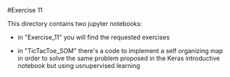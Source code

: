 #Exercise 11

This directory contains two jupyter notebooks:


- in "Exercise_11" you will find the requested exercises

- in "TicTacToe_SOM" there's a code to implement a self organizing map in order to solve the same problem proposed in the Keras introductive notebook but using usnupervised learning



